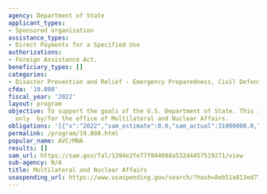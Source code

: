 ```yaml
---
agency: Department of State
applicant_types:
- Sponsored organization
assistance_types:
- Direct Payments for a Specified Use
authorizations:
- Foreign Assistance Act.
beneficiary_types: []
categories:
- Disaster Prevention and Relief - Emergency Preparedness, Civil Defense
cfda: '19.808'
fiscal_year: '2022'
layout: program
objective: To support the goals of the U.S. Department of State. This is for payments
  only  by/for the office of Multilateral and Nuclear Affairs.
obligations: '[{"x":"2022","sam_estimate":0.0,"sam_actual":31000000.0,"usa_spending_actual":14176471.0},{"x":"2023","sam_estimate":33000000.0,"sam_actual":0.0,"usa_spending_actual":28948000.0},{"x":"2024","sam_estimate":32999999.0,"sam_actual":0.0,"usa_spending_actual":0.0}]'
permalink: /program/19.808.html
popular_name: AVC/MNA
results: []
sam_url: https://sam.gov/fal/1394e2fe77f044088a532d4457519271/view
sub-agency: N/A
title: Multilateral and Nuclear Affairs
usaspending_url: https://www.usaspending.gov/search/?hash=8eb51a813ed77e75c5b4f90cba9adf29
---
```

